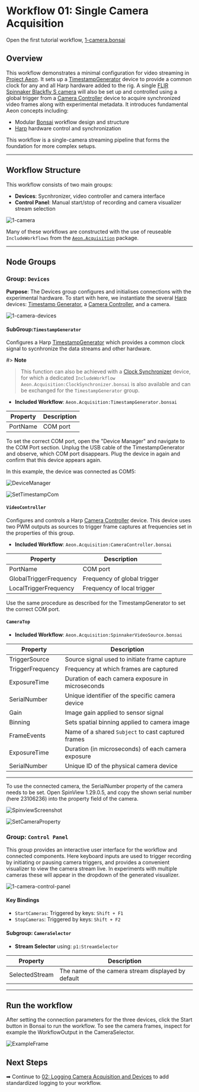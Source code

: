 # Workflow 01: Single Camera Acquisition

Open the first tutorial workflow, [1-camera.bonsai](../workflows/1-camera.bonsai) 

## Overview

This workflow demonstrates a minimal configuration for video streaming in [Project Aeon](https://github.com/SainsburyWellcomeCentre/aeon_docs). It sets up a [TimestampGenerator](https://github.com/harp-tech/device.timestampgeneratorgen3) device to provide a common clock for any and all Harp hardware added to the rig. A single [FLIR Spinnaker Blackfly S camera](https://www.flir.com/products/blackfly-s-usb3/?model=BFS-U3-16S2M-CS) will also be set up and controlled using a global trigger from a [Camera Controller](https://github.com/harp-tech/device.cameracontroller) device to acquire synchronized video frames along with experimental metadata. It introduces fundamental Aeon concepts including:

- Modular [Bonsai](https://bonsai-rx.org/) workflow design and structure
- [Harp](https://harp-tech.org/) hardware control and synchronization

This workflow is a single-camera streaming pipeline that forms the foundation for more complex setups.

---

## Workflow Structure

This workflow consists of two main groups:

- **Devices**: Sycnhronizer, video controller and camera interface
- **Control Panel**: Manual start/stop of recording and camera visualizer stream selection

![1-camera](../../docs/workflowImages/1.1-camera.svg)

Many of these workflows are constructed with the use of reuseable `IncludeWorkflows` from the [`Aeon.Acquisition`](https://github.com/SainsburyWellcomeCentre/aeon_acquisition) package. 

---

## Node Groups

### Group: `Devices`

**Purpose**: The Devices group configures and initialises connections with the experimental hardware. To start with here, we instantiate the several [Harp](https://harp-tech.org/) devices: [Timestamp Generator](https://github.com/harp-tech/device.timestampgeneratorgen3), a [Camera Controller](https://github.com/harp-tech/device.cameracontroller), and a camera.

![1-camera-devices](../../docs/workflowImages/1.2-camera-devices.svg)

#### SubGroup:`TimestampGenerator`

Configures a Harp [TimestampGenerator](https://github.com/harp-tech/device.timestampgeneratorgen3) which provides a common clock signal to sycnhronize the data streams and other hardware. 

#> **Note**
> This function can also be achieved with a [Clock Synchronizer](https://github.com/harp-tech/device.clocksynchronizer) device, for which a dedicated `IncludeWorkflow` `Aeon.Acquisition:ClockSynchronizer.bonsai` is also available and can be exchanged for the `TimestampGenerator` group. 

- **Included Workflow**: `Aeon.Acquisition:TimestampGenerator.bonsai`

| Property    | Description |
|-------------|-------------|
| PortName    | COM port    |

To set the correct COM port, open the "Device Manager" and navigate to the COM Port section. Unplug the USB cable of the TimestampGenerator and observe, which COM port disappears. Plug the device in again and confirm that this device appears again.

In this example, the device was connected as COM5:

![DeviceManager](../../docs/screenshots/2.1_ComPorts.PNG)

![SetTimestampCom](../../docs/screenshots/2.2_setTimestampCom.PNG)


#### `VideoController`

Configures and controls a Harp [Camera Controller](https://github.com/harp-tech/device.cameracontroller) device. This device uses two PWM outputs as sources to trigger frame captures at frequencies set in the properties of this group.

- **Included Workflow**: `Aeon.Acquisition:CameraController.bonsai`

| Property               | Description                 |
|------------------------|-----------------------------|
| PortName               | COM port                    |
| GlobalTriggerFrequency | Frequency of global trigger |
| LocalTriggerFrequency  | Frequency of local trigger  |

Use the same procedure as described for the TimestampGenerator to set the correct COM port.


#### `CameraTop`
- **Included Workflow**: `Aeon.Acquisition:SpinnakerVideoSource.bonsai`

| Property           | Description                                           |
|--------------------|-------------------------------------------------------|
| TriggerSource      | Source signal used to initiate frame capture          |
| TriggerFrequency   | Frequency at which frames are captured                |
| ExposureTime       | Duration of each camera exposure in microseconds      |
| SerialNumber       | Unique identifier of the specific camera device       |
| Gain               | Image gain applied to sensor signal                   |
| Binning            | Sets spatial binning applied to camera image          |
| FrameEvents        | Name of a shared `Subject` to cast captured frames    |
| ExposureTime       | Duration (in microseconds) of each camera exposure    |
| SerialNumber       | Unique ID of the physical camera device               |

---


To use the connected camera, the SerialNumber property of the camera needs to be set.
Open SpinView 1.29.0.5, and copy the shown serial number (here 23106236) into the property field of the camera.

![SpinviewScreenshot](../../docs/screenshots/1.1-spinviewCamera.PNG)

![SetCameraProperty](../../docs/screenshots/1.2-setCameraSerial.PNG)



### Group: `Control Panel`
 This group provides an interactive user interface for the workflow and connected components. Here keyboard inputs are used to trigger recording by initiating or pausing camera triggers, and provides a convenient visualizer to view the camera stream live. In experiments with multiple cameras these will appear in the dropdown of the generated visualizer.

![1-camera-control-panel](../../docs/workflowImages/1.4-control-panel.svg)
#### Key Bindings

- `StartCameras`: Triggered by keys: `Shift + F1`
- `StopCameras`: Triggered by keys: `Shift + F2`

#### Subgroup: `CameraSelector`


- **Stream Selector** using: `p1:StreamSelector`

| Property         | Description                                           |
|------------------|-------------------------------------------------------|
| SelectedStream   | The name of the camera stream displayed by default   |

---

## Run the workflow

After setting the connection parameters for the three devices, click the Start button in Bonsai to run the workflow.
To see the camera frames, inspect for example the WorkflowOutput in the CameraSelector.

![ExampleFrame](../../docs/screenshots/3.1_exampleFrame.PNG)



## Next Steps

➡ Continue to [02: Logging Camera Acquisition and Devices](../tutorials/workflow_02_logging.md) to add standardized logging to your workflow.